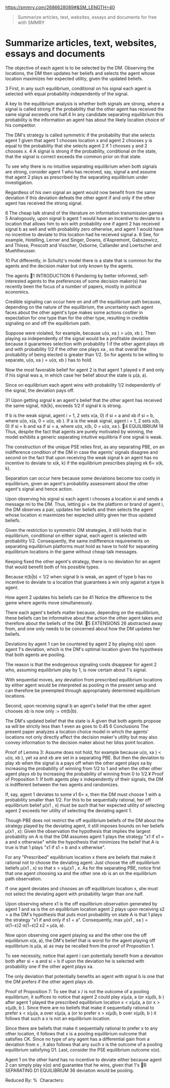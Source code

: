 https://smmry.com/2686628089#&SM_LENGTH=40

> Summarize articles, text, websites, essays and documents for free with SMMRY

# Summarize articles, text, websites, essays and documents
The objective of each agent is to be selected by the DM. Observing the locations, the DM then updates her beliefs and selects the agent whose location maximizes her expected utility, given the updated beliefs.

3 First, in any such equilibrium, conditional on his signal each agent is selected with equal probability independently of the signal.

A key to the equilibrium analysis is whether both signals are strong, where a signal is called strong if the probability that the other agent has received the same signal exceeds one half.4 In any candidate separating equilibrium this probability is the information an agent has about the likely location choice of his competitor.

The DM's strategy is called symmetric if the probability that she selects agent 1 given that agent 1 chooses location x and agent 2 chooses y is equal to the probability that she selects agent 2 if 1 chooses y and 2 chooses x. 4 A signal is strong if the probability, conditional on the state, that the signal is correct exceeds the common prior on that state.

To see why there is no intuitive separating equilibrium when both signals are strong, consider agent 1 who has received, say, signal a and assume that agent 2 plays as prescribed by the separating equilibrium under investigation.

Regardless of his own signal an agent would now benefit from the same deviation if this deviation defeats the other agent if and only if the other agent has received the strong signal.

6 The cheap talk strand of the literature on information transmission games 5 Analogously, upon signal b agent 1 would have an incentive to deviate to a location that allows him to win with probability one if agent 2 has received signal b as well and with probability zero otherwise, and agent 1 would have no incentive to deviate to this location had he received signal a. 6 See, for example, Hotelling, Lerner and Singer, Downs, d'Aspremont, Gabszewicz, and Thisse, Prescott and Visscher, Osborne, Callander and Loertscher and Muehlheusser.

10 Put differently, in Schultz's model there is a state that is common for the agents and the decision maker but only known by the agents.

The agents 1 INTRODUCTION 6 Pandering by better informed, self-interested agents to the preferences of some decision maker(s) has recently been the focus of a number of papers, mostly in political economics.

Credible signaling can occur here on and off the equilibrium path because, depending on the nature of the equilibrium, the uncertainty each agent faces about the other agent's type makes some actions costlier in expectation for one type than for the other type, resulting in credible signaling on and off the equilibrium path.

Suppose were violated, for example, because u(α, xa ) \> u(α, xb ). Then playing xa independently of the signal would be a profitable deviation because it guarantees selection with probability 1 if the other agent plays xb and with probability 1/2 if the other one plays xa , so that overall the probability of being elected is greater than 1/2. So for agents to be willing to separate, u(α, xa ) \= u(α, xb ) has to hold.

Now the most favorable belief for agent 2 is that agent 1 played x if and only if his signal was a, in which case her belief about the state is µ(a, a).

Since on equilibrium each agent wins with probability 1/2 independently of the signal, the deviation pays off.

31 Upon getting signal k an agent's belief that the other agent has received the same signal, π(k|k), exceeds 1/2 if signal k is strong.

If b is the weak signal, agent i \= 1, 2 sets x(a, 0) if si \= a and xb if si \= b, where u(α, x(a, 0 \= u(α, xb ). If a is the weak signal, agent i \= 1, 2 sets x(b, 0) if si \= b and xa if si \= a, where u(α, x(b, 0 \= u(α, xa ). 4 EQUILIBRIUM 19 Thus, despite the fact that agents are purely motivated by winning, the model exhibits a generic separating intuitive equilibria if one signal is weak.

The construction of the unique PSE relies first, as any separating PBE, on an indifference condition of the DM in case the agents' signals disagree and second on the fact that upon receiving the weak signal k an agent has no incentive to deviate to x(k, k) if the equilibrium prescribes playing xk 6\= x(k, k).

Separation can occur here because some deviations become too costly in equilibrium, given an agent's probability assessment about the other agent's signal and hence action.

Upon observing his signal si each agent i chooses a location xi and sends a message mi to the DM. Thus, letting pi \= be the platform or brand of agent i, the DM observes a pair, updates her beliefs and then selects the agent whose location xi maximizes her expected utility given her thus updated beliefs.

Given the restriction to symmetric DM strategies, it still holds that in equilibrium, conditional on either signal, each agent is selected with probability 1/2. Consequently, the same indifference requirements on separating equilibrium platforms must hold as have to hold for separating equilibrium locations in the game without cheap talk messages.

Keeping fixed the other agent's strategy, there is no deviation for an agent that would benefit both of his possible types.

Because π(b|b) < 1/2 when signal b is weak, an agent of type b has no incentive to deviate to a location that guarantees a win only against a type b agent.

How agent 2 updates his beliefs can be 41 Notice the difference to the game where agents move simultaneously.

There each agent's beliefs matter because, depending on the equilibrium, these beliefs can be informative about the action the other agent takes and therefore about the beliefs of the DM. 5 EXTENSIONS 26 abstracted away from, and one only needs to be concerned about how the DM updates her beliefs.

Deviations by agent 1 can be countered by agent 2 by playing x(α) upon agent 1's deviation, which is the DM's optimal location given the hypothesis that both agents are pooling.

The reason is that the endogenous signaling costs disappear for agent 2 who, assuming equilibrium play by 1, is now certain about 1's signal.

With sequential moves, any deviation from prescribed equilibrium locations by either agent would be interpreted as pooling in the present setup and can therefore be preempted through appropriately determined equilibrium locations.

Second, upon receiving signal b an agent's belief that the other agent chooses xb is now only :\= σπ(b|b).

The DM's updated belief that the state is A given that both agents propose xa will be strictly less than 1 even as goes to 0.45 6 Conclusions The present paper analyzes a location choice model in which the agents' locations not only directly affect the decision maker's utility but may also convey information to the decision maker about her bliss point location.

Proof of Lemma 3: Assume does not hold, for example because u(α, xa ) < u(α, xb ), yet xa and xb are set in a separating PBE. But then the deviation to play xb when the signal is a pays off when the other agent plays xa by increasing the probability of winning from 1/2 to 1 and when the other other agent plays xb by increasing the probability of winning from 0 to 1/2.¥ Proof of Proposition 1: If both agents play x independently of their signals, the DM is indifferent between the two agents and randomizes.

If, say, agent 1 deviates to some x1 6\= x, then the DM must choose 1 with a probability smaller than 1/2. For this to be sequentially rational, her off equilibrium belief µ(x1 , x) must be such that her expected utility of selecting agent 2 exceeds her utility of selecting the deviating agent 1.

Though PBE does not restrict the off equilibrium beliefs of the DM about the strategy played by the deviating agent, it still imposes bounds on her beliefs µ(x1 , x): Given the observation the hypothesis that implies the largest probability on A is that the DM assumes agent 1 plays the strategy "x1 if s1 \= a and x otherwise" while the hypothesis that minimizes the belief that A is true is that 1 plays "x1 if s1 \= b and x otherwise".

For any "Prescribed" equilibrium location x there are beliefs that make it rational not to choose the deviating agent: Just choose the off equilibrium beliefs µ(x1 , x) so that x \= x(µ(x1 , x. As for the separating PBE, notice first that one agent choosing xa and the other one xb is an on the equilibrium path observation.

If one agent deviates and chooses an off equilibrium location x, she must not select the deviating agent with probability larger than one half.

Upon observing where x1 is the off equilibrium observation generated by agent 1 and xa is the on equilibrium location agent 2 plays upon receiving s2 \= a the DM's hypothesis that puts most probability on state A is that 1 plays the strategy "x1 if and only if s1 \= a". Consequently, max µ(x1 , xa ) \= α(1−ε)2 α(1−ε)2 ε2 \= µ(a, a).

Now upon observing one agent playing xa and the other one the off equilibrium x(a, a), the DM's belief that is worst for the agent playing off equilibrium is µ(a, a) as may be recalled from the proof of Proposition 1.

To see necessity, notice that agent i can potentially benefit from a deviation both after si \= a and si \= b if upon the deviation he is selected with probability one if the other agent plays xa.

The only deviation that potentially benefits an agent with signal b is one that the DM prefers if the other agent plays xb.

Proof of Proposition 7: To see that x / is not the outcome of a pooling equilibrium, it suffices to notice that agent 2 could play x(µ(a, a (or x(µ(b, b ) after agent 1 played the prescribed equilibrium location x < x(µ(a, a (or x \> x(µ(b, b ). Since there are no beliefs that make it sequentially rational to prefer x < x(µ(a, a over x(µ(a, a (or to prefer x \> x(µ(b, b over x(µ(b, b ) it follows that such a x is not an equilibrium location.

Since there are beliefs that make it sequentially rational to prefer x to any other location, it follows that x is a pooling equilibrium outcome that satisfies CK. Since no type of any agent has a differential gain from a deviation from x , it also follows that any such x is the outcome of a pooling equilibrium satisfying D1. Last, consider the PSE equilibrium outcome x(α).

Agent 1 on the other hand has no incentive to deviate either because agent 2 can simply play x(α) and guarantee that he wins, given that 1's B SEPARATING D1 EQUILIBRIUM 36 deviation would be pooling.

Reduced By: %  Characters:
